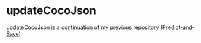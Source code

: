 # updateCocoJson
updateCocoJson is a continuation of my previous repository ([Predict-and-Save](https://github.com/zukhri2106/Predict-and-Save.git))
